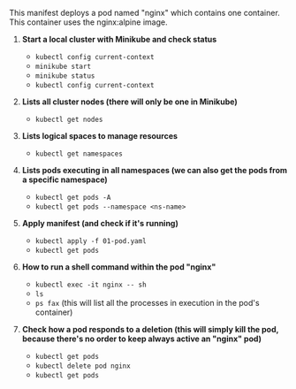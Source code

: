 This manifest deploys a pod named "nginx" which contains one container. This container uses the nginx:alpine image.


1. **Start a local cluster with Minikube and check status**
   - `kubectl config current-context`
   - `minikube start`
   - `minikube status`
   - `kubectl config current-context`

2. **Lists all cluster nodes (there will only be one in Minikube)**
   - `kubectl get nodes`

3. **Lists logical spaces to manage resources**
   - `kubectl get namespaces`

4. **Lists pods executing in all namespaces (we can also get the pods from a specific namespace)**
   - `kubectl get pods -A`
   - `kubectl get pods --namespace <ns-name>`

5. **Apply manifest (and check if it's running)**
   - `kubectl apply -f 01-pod.yaml`
   - `kubectl get pods`

6. **How to run a shell command within the pod "nginx"**
   - `kubectl exec -it nginx -- sh`
   - `ls`
   - `ps fax` (this will list all the processes in execution in the pod's container)

7. **Check how a pod responds to a deletion (this will simply kill the pod, because there's no order to keep always active an "nginx" pod)**
   - `kubectl get pods`
   - `kubectl delete pod nginx`
   - `kubectl get pods`
